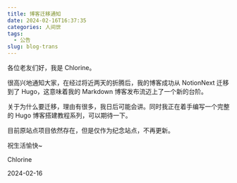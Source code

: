 ```yaml
---
title: 博客迁移通知
date: 2024-02-16T16:37:35
categories: 人间世
tags:
  - 公告
slug: blog-trans
---
```

各位老友们好，我是 Chlorine。

很高兴地通知大家，在经过将近两天的折腾后，我的博客成功从 NotionNext 迁移到了 Hugo，这意味着我的 Markdown 博客发布流迈上了一个新的台阶。

关于为什么要迁移，理由有很多，我日后可能会讲。同时我正在着手编写一个完整的 Hugo 博客搭建教程系列，可以期待一下。

目前原站点项目依然存在，但是仅作为纪念站点，不再更新。

祝生活愉快~

Chlorine

2024-02-16

